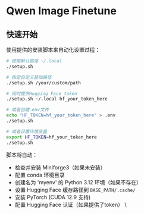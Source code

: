 # Qwen Image Finetune

## 快速开始

使用提供的安装脚本来自动化设置过程：

```bash
# 使用默认路径 ~/.local
./setup.sh

# 指定自定义基础路径
./setup.sh /your/custom/path

# 同时提供Hugging Face token
./setup.sh ~/.local hf_your_token_here

# 或者创建.env文件
echo "HF_TOKEN=hf_your_token_here" > .env
./setup.sh

# 或者设置环境变量
export HF_TOKEN=hf_your_token_here
./setup.sh
```

脚本将自动：
- 检查并安装 Miniforge3（如果未安装）
- 配置 conda 环境目录
- 创建名为 'myenv' 的 Python 3.12 环境（如果不存在）
- 设置 Hugging Face 缓存路径到 `BASE_PATH/.cache/`
- 安装 PyTorch (CUDA 12.9 支持)
- 配置 Hugging Face 认证（如果提供了token）
\